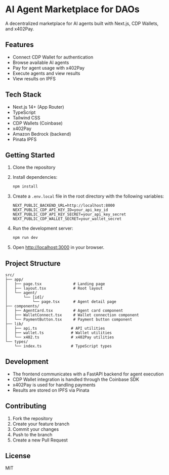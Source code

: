 # AI Agent Marketplace for DAOs

A decentralized marketplace for AI agents built with Next.js, CDP Wallets, and x402Pay.

## Features

- Connect CDP Wallet for authentication
- Browse available AI agents
- Pay for agent usage with x402Pay
- Execute agents and view results
- View results on IPFS

## Tech Stack

- Next.js 14+ (App Router)
- TypeScript
- Tailwind CSS
- CDP Wallets (Coinbase)
- x402Pay
- Amazon Bedrock (backend)
- Pinata IPFS

## Getting Started

1. Clone the repository
2. Install dependencies:
   ```bash
   npm install
   ```

3. Create a `.env.local` file in the root directory with the following variables:
   ```
   NEXT_PUBLIC_BACKEND_URL=http://localhost:8000
   NEXT_PUBLIC_CDP_API_KEY_ID=your_api_key_id
   NEXT_PUBLIC_CDP_API_KEY_SECRET=your_api_key_secret
   NEXT_PUBLIC_CDP_WALLET_SECRET=your_wallet_secret
   ```

4. Run the development server:
   ```bash
   npm run dev
   ```

5. Open [http://localhost:3000](http://localhost:3000) in your browser.

## Project Structure

```
src/
├── app/
│   ├── page.tsx              # Landing page
│   ├── layout.tsx            # Root layout
│   └── agent/
│       └── [id]/
│           └── page.tsx      # Agent detail page
├── components/
│   ├── AgentCard.tsx         # Agent card component
│   ├── WalletConnect.tsx     # Wallet connection component
│   └── PaymentButton.tsx     # Payment button component
├── lib/
│   ├── api.ts               # API utilities
│   ├── wallet.ts            # Wallet utilities
│   └── x402.ts              # x402Pay utilities
└── types/
    └── index.ts             # TypeScript types
```

## Development

- The frontend communicates with a FastAPI backend for agent execution
- CDP Wallet integration is handled through the Coinbase SDK
- x402Pay is used for handling payments
- Results are stored on IPFS via Pinata

## Contributing

1. Fork the repository
2. Create your feature branch
3. Commit your changes
4. Push to the branch
5. Create a new Pull Request

## License

MIT
